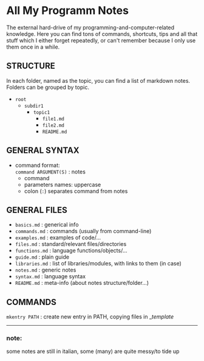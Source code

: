 # All My Programm Notes
The external hard-drive of my programming-and-computer-related knowledge.
Here you can find tons of commands, shortcuts, tips and all that stuff which I either forget repeatedly, or can't remember because I only use them once in a while.

## STRUCTURE
In each folder, named as the topic, you can find a list of markdown notes.
Folders can be grouped by topic.

- `root` 
	- `subdir1`  
		- `topic1`  
			- `file1.md`  
			- `file2.md`  
			- `README.md`  

## GENERAL SYNTAX
- command format:  
	`command ARGUMENT(S)` : notes  
	- command  
	- parameters names: uppercase
	- colon (`:`) separates command from notes

## GENERAL FILES
* `basics.md` : generical info  
* `commands.md` : commands (usually from command-line)  
* `examples.md` : examples of code/...  
* `files.md` : standard/relevant files/directories  
* `functions.md` : language functions/objects/...  
* `guide.md` : plain guide  
* `libraries.md` : list of libraries/modules, with links to them (in case)  
* `notes.md` : generic notes  
* `syntax.md` : language syntax  
* `README.md` : meta-info (about notes structure/folder...)  

## COMMANDS
`mkentry PATH` : create new entry in PATH, copying files in __template_


---
### note:
some notes are still in italian, some (many) are quite messy/to tide up